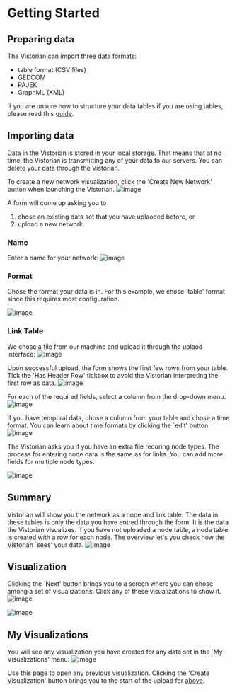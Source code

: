 <link rel="stylesheet" type="text/css" href="assets/styles/style.css">

# Getting Started

## Preparing data

The Vistorian can import three data formats:
- table format (CSV files)
- GEDCOM
- PAJEK
- GraphML (XML)

If you are unsure how to structure your data tables if you are using tables, please read this [guide](formattingdata). 

## Importing data

Data in the Vistorian is stored in your local storage. That means that at no time, the Vistorian is transmitting any of your data to our servers. You can delete your data through the Vistorian. 

To create a new network visualization, click the 'Create New Network' button when launching the Vistorian.
![image](https://github.com/vistorian/vistorian.github.io/assets/1230497/a878953b-0830-497b-9fe0-627cac263d74)

A form will come up asking you to 
1) chose an existing data set that you have uplaoded before, or
2) upload a new network.

### Name 
Enter a name for your network: 
![image](https://github.com/vistorian/vistorian.github.io/assets/1230497/deb05120-b0d6-4821-a62d-aec606f86935)


### Format 

Chose the format your data is in. For this example, we chose `table' format since this requires most configuration. 

![image](https://github.com/vistorian/vistorian.github.io/assets/1230497/15bed1a7-8d18-4d08-afc0-c8146eaf88b6)

### Link Table

We chose a file from our machine and upload it through the uplaod interface:
![image](https://github.com/vistorian/vistorian.github.io/assets/1230497/9f757ea4-70e0-4256-9811-9669c0fa1492)

Upon successful upload, the form shows the first few rows from your table. Tick the 'Has Header Row' tickbox to avoid the Vistorian interpreting the first row as data. 
![image](https://github.com/vistorian/vistorian.github.io/assets/1230497/8df026c0-f201-40b0-a886-61fc9010aec9)

For each of the required fields, select a column from the drop-down menu. 
![image](https://github.com/vistorian/vistorian.github.io/assets/1230497/af264cdb-4691-46ff-b5be-956a00afc3bd)

If you have temporal data, chose a column from your table and chose a time format. You can learn about time formats by clicking the `edit' button. 
![image](https://github.com/vistorian/vistorian.github.io/assets/1230497/7d555624-757d-4dc5-9556-187cf4fb13a1)

The Vistorian asks you if you have an extra file recoring node types. The process for entering node data is the same as for links. You can add more fields for multiple node types. 

![image](https://github.com/vistorian/vistorian.github.io/assets/1230497/1e58474a-f5be-46ed-be9e-79ded58ec68b)

## Summary

Vistorian will show you the network as a node and link table. The data in these tables is only the data you have entred through the form. It is the data the Vistorian visualizes. If you have not uploaded a node table, a node table is created with a row for each node. The overview let's you check how the Vistorian `sees' your data. 
![image](https://github.com/vistorian/vistorian.github.io/assets/1230497/c6686c2c-df2e-4183-81c3-abc223f77d1c)

## Visualization

Clicking the `Next' button brings you to a screen where you can chose among a set of visualizations. Click any of these visualizations to show it. 
![image](https://github.com/vistorian/vistorian.github.io/assets/1230497/c0889979-03dc-4908-a67c-3c9f47f0d378)

![image](https://github.com/vistorian/vistorian.github.io/assets/1230497/ba05a9e6-1199-4cc1-b906-ca62abf66b4f)

## My Visualizations

You will see any visualization you have created for any data set in the `My Visualizations' menu: 
![image](https://github.com/vistorian/vistorian.github.io/assets/1230497/2c15da4c-e1ea-4e0b-9886-864f0df03d79)

Use this page to open any previous visualization. Clicking the 'Create Visualization' button brings you to the start of the upload for [above](#Importing_data).

